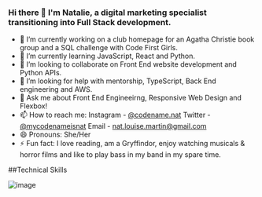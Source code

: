 ### Hi there 👋 I'm Natalie, a digital marketing specialist transitioning into Full Stack development. 

<!--
**natlmartin/natlmartin** is a ✨ _special_ ✨ repository because its `README.md` (this file) appears on your GitHub profile.

Here are some ideas to get you started: -->

- 🔭 I’m currently working on a club homepage for an Agatha Christie book group and a SQL challenge with Code First Girls.
- 🌱 I’m currently learning JavaScript, React and Python. 
- 👯 I’m looking to collaborate on Front End website development and Python APIs. 
- 🤔 I’m looking for help with mentorship, TypeScript, Back End engineering and AWS. 
- 💬 Ask me about Front End Engineeirng, Responsive Web Design and Flexbox! 
- 📫 How to reach me: Instagram - <a href="https://www.instagram.com/codename.nat/" alt="instagram">@codename.nat</a> Twitter - <a href="https://twitter.com/mycodenameisnat" alt="Twitter">@mycodenameisnat</a> Email - <a href="mailto:nat.louise.martin@gmail.com">nat.louise.martin@gmail.com</a>
- 😄 Pronouns: She/Her
- ⚡ Fun fact: I love reading, am a Gryffindor, enjoy watching musicals & horror films and like to play bass in my band in my spare time. 

##Technical Skills

![image](https://user-images.githubusercontent.com/106486643/192357274-3dd32752-4f70-4469-8ea6-e2af1eaa35c1.png)





